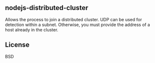 nodejs-distributed-cluster
--------------------------

Allows the process to join a distributed cluster. UDP can be used for
detection within a subnet. Otherwise, you must provide the address of a
host already in the cluster.

License
-------

BSD
